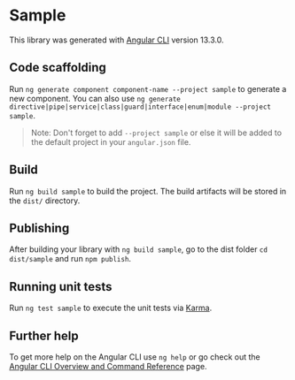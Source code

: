 # Sample

This library was generated with [Angular CLI](https://github.com/angular/angular-cli) version 13.3.0.

## Code scaffolding

Run `ng generate component component-name --project sample` to generate a new component. You can also use `ng generate directive|pipe|service|class|guard|interface|enum|module --project sample`.
> Note: Don't forget to add `--project sample` or else it will be added to the default project in your `angular.json` file. 

## Build

Run `ng build sample` to build the project. The build artifacts will be stored in the `dist/` directory.

## Publishing

After building your library with `ng build sample`, go to the dist folder `cd dist/sample` and run `npm publish`.

## Running unit tests

Run `ng test sample` to execute the unit tests via [Karma](https://karma-runner.github.io).

## Further help

To get more help on the Angular CLI use `ng help` or go check out the [Angular CLI Overview and Command Reference](https://angular.io/cli) page.
